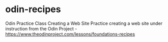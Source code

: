 # odin-recipes
Odin Practice Class Creating a Web Site
Practice creating a web site under instruction from the Odin Project - https://www.theodinproject.com/lessons/foundations-recipes
